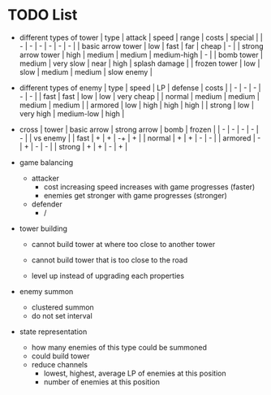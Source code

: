 # TODO List

- different types of tower
    | type | attack | speed | range | costs | special | 
    | - | - | - | - | - | - |
    | basic arrow tower | low | fast | far | cheap | - |
    | strong arrow tower | high | medium | medium | medium-high | - |
    | bomb tower | medium | very slow | near | high | splash damage |
    | frozen tower | low | slow | medium | medium | slow enemy |

- different types of enemy
    | type | speed | LP | defense | costs |
    | - | - | - | - | - |
    | fast | fast | low | low | very cheap |
    | normal | medium | medium | medium | medium |
    | armored | low | high | high | high |
    | strong | low | very high | medium-low | high |

- cross
    | tower | basic arrow | strong arrow | bomb | frozen |
    | - | - | - | - | - |
    | vs enemy |
    | fast | + | + | -+ | + |
    | normal | + | + | - | - |
    | armored | - | + | - | - |
    | strong | + | + | - | + |

- game balancing
    - attacker
        - cost increasing speed increases with game progresses (faster)
        - enemies get stronger with game progresses (stronger)
    - defender
        - /

- tower building
    - cannot build tower at where too close to another tower
    - cannot build tower that is too close to the road

    - level up instead of upgrading each properties

- enemy summon
    - clustered summon
    - do not set interval

- state representation
    - how many enemies of this type could be summoned
    - could build tower
    - reduce channels
        - lowest, highest, average LP of enemies at this position
        - number of enemies at this position
